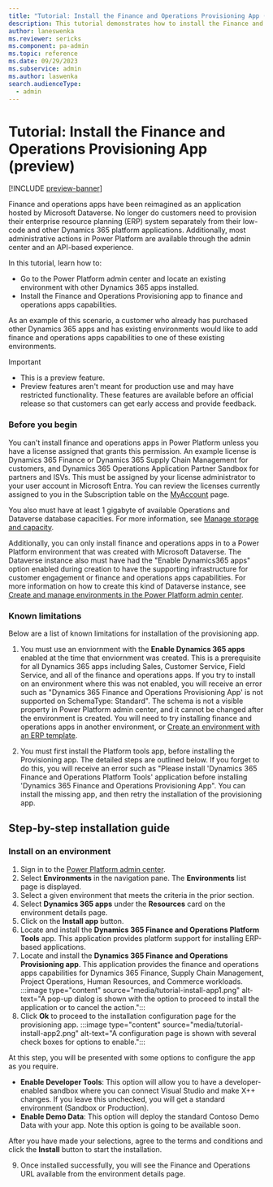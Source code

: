 ```yaml
---
title: "Tutorial: Install the Finance and Operations Provisioning App (preview) | Microsoft Docs"
description: This tutorial demonstrates how to install the Finance and Operations Provisioning App on to an existing Power Platform environment.
author: laneswenka
ms.reviewer: sericks
ms.component: pa-admin
ms.topic: reference
ms.date: 09/29/2023
ms.subservice: admin
ms.author: laswenka
search.audienceType: 
  - admin
---
```


# Tutorial: Install the Finance and Operations Provisioning App (preview)

[!INCLUDE [preview-banner](~/../shared-content/shared/preview-includes/preview-banner.md)]

Finance and operations apps have been reimagined as an application hosted by Microsoft Dataverse.  No longer do customers need to provision their enterprise resource planning (ERP) system separately from their low-code and other Dynamics 365 platform applications.  Additionally, most administrative actions in Power Platform are available through the admin center and an API-based experience.

In this tutorial, learn how to:

- Go to the Power Platform admin center and locate an existing environment with other Dynamics 365 apps installed.
- Install the Finance and Operations Provisioning app to finance and operations apps capabilities.

As an example of this scenario, a customer who already has purchased other Dynamics 365 apps and has existing environments would like to add finance and operations apps capabilities to one of these existing environments.  

> [!IMPORTANT]
>
> - This is a preview feature.
> - Preview features aren't meant for production use and may have restricted functionality. These features are available before an official release so that customers can get early access and provide feedback.

### Before you begin

You can't install finance and operations apps in Power Platform unless you have a license assigned that grants this permission. An example license is Dynamics 365 Finance or Dynamics 365 Supply Chain Management for customers, and Dynamics 365 Operations Application Partner Sandbox for partners and ISVs.  This must be assigned by your license administrator to your user account in Microsoft Entra.  You can review the licenses currently assigned to you in the Subscription table on the [MyAccount](https://portal.office.com/account/?ref=MeControl) page.

You also must have at least 1 gigabyte of available Operations and Dataverse database capacities.  For more information, see [Manage storage and capacity](../finance-operations-storage-capacity.md).

Additionally, you can only install finance and operations apps in to a Power Platform environment that was created with Microsoft Dataverse.  The Dataverse instance also must have had the "Enable Dynamics365 apps" option enabled during creation to have the supporting infrastructure for customer engagement or finance and operations apps capabilities.  For more information on how to create this kind of Dataverse instance, see [Create and manage environments in the Power Platform admin center](../create-environment.md).

### Known limitations

Below are a list of known limitations for installation of the provisioning app.  

1. You must use an enviornment with the **Enable Dynamics 365 apps** enabled at the time that enviornment was created.  This is a prerequisite for all Dynamics 365 apps including Sales, Customer Service, Field Service, and all of the finance and operations apps. If you try to install on an environment where this was not enabled, you will receive an error such as "Dynamics 365 Finance and Operations Provisioning App' is not supported on SchemaType: Standard".  The schema is not a visible property in Power Platform admin center, and it cannot be changed after the environment is created.  You will need to try installing finance and operations apps in another environment, or [Create an environment with an ERP template](./tutorial-deploy-new-environment-with-ERP-template.md).

2. You must first install the Platform tools app, before installing the Provisioning app.  The detailed steps are outlined below.  If you forget to do this, you will receive an error such as "Please install 'Dynamics 365 Finance and Operations Platform Tools' application before installing 'Dynamics 365 Finance and Operations Provisioning App".  You can install the missing app, and then retry the installation of the provisioning app.

## Step-by-step installation guide

### Install on an environment

1. Sign in to the [Power Platform admin center](https://admin.powerplatform.microsoft.com).
2. Select **Environments** in the navigation pane.  The **Environments** list page is displayed.
3. Select a given environment that  meets the criteria in the prior section.
4. Select **Dynamics 365 apps** under the **Resources** card on the environment details page.
5. Click on the **Install app** button.
6. Locate and install the **Dynamics 365 Finance and Operations Platform Tools** app.  This application provides platform support for installing ERP-based applications.
7. Locate and install the **Dynamics 365 Finance and Operations Provisioning app**.  This application provides the finance and operations apps capabilities for Dynamics 365 Finance, Supply Chain Management, Project Operations, Human Resources, and Commerce workloads.
    :::image type="content" source="media/tutorial-install-app1.png" alt-text="A pop-up dialog is shown with the option to proceed to install the application or to cancel the action.":::
8. Click **Ok** to proceed to the installation configuration page for the provisioning app.
    :::image type="content" source="media/tutorial-install-app2.png" alt-text="A configuration page is shown with several check boxes for options to enable.":::

At this step, you will be presented with some options to configure the app as you require.  
- **Enable Developer Tools**:  This option will allow you to have a developer-enabled sandbox where you can connect Visual Studio and make X++ changes.  If you leave this unchecked, you will get a standard environment (Sandbox or Production).
- **Enable Demo Data**:  This option will deploy the standard Contoso Demo Data with your app.  Note this option is going to be available soon.

After you have made your selections, agree to the terms and conditions and click the **Install** button to start the installation.

9. Once installed successfully, you will see the Finance and Operations URL available from the environment details page.